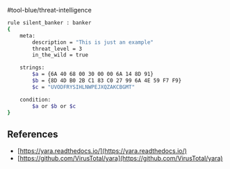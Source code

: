 #tool-blue/threat-intelligence 

```bash
rule silent_banker : banker
{
    meta:
        description = "This is just an example"
        threat_level = 3
        in_the_wild = true

    strings:
        $a = {6A 40 68 00 30 00 00 6A 14 8D 91}
        $b = {8D 4D B0 2B C1 83 C0 27 99 6A 4E 59 F7 F9}
        $c = "UVODFRYSIHLNWPEJXQZAKCBGMT"

    condition:
        $a or $b or $c
}
```
## References 
- [https://yara.readthedocs.io/](https://yara.readthedocs.io/)
- [https://github.com/VirusTotal/yara](https://github.com/VirusTotal/yara)